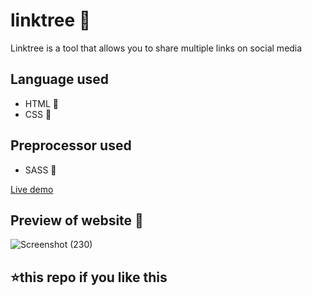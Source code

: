 # linktree 🔗

Linktree is a tool that allows you to share multiple links on social media

## Language used

- HTML 🥨
- CSS 🎨
  
 ## Preprocessor used
  - SASS 🔮
  
 <p> <a href="https://meetahaldar.github.io/linktree/" > Live demo </a></p>
 
 ## Preview of website 📄
 
 ![Screenshot (230)](https://user-images.githubusercontent.com/69325431/148693538-c3f0c61a-5c70-49f4-9244-c27edaed8b66.png)


 ## ⭐this repo if you like this
 
